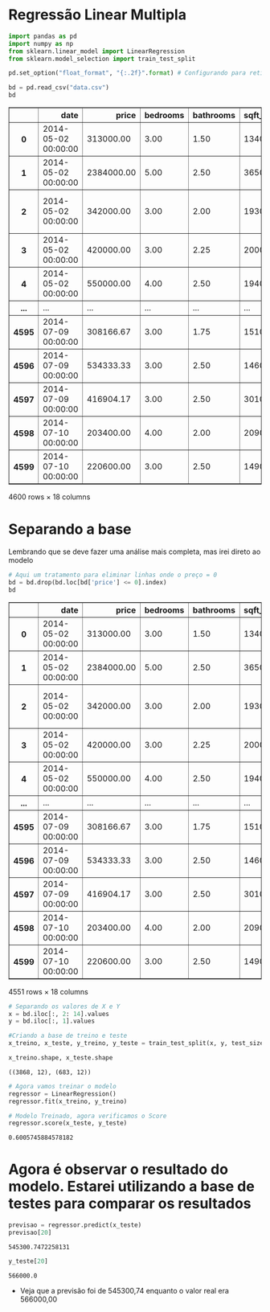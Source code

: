 # Regressão Linear Multipla

```python
import pandas as pd
import numpy as np
from sklearn.linear_model import LinearRegression
from sklearn.model_selection import train_test_split
```


```python
pd.set_option("float_format", "{:.2f}".format) # Configurando para retirar a notação cientifica

bd = pd.read_csv("data.csv")
bd
```




<table border="1" class="dataframe">
  <thead>
    <tr style="text-align: right;">
      <th></th>
      <th>date</th>
      <th>price</th>
      <th>bedrooms</th>
      <th>bathrooms</th>
      <th>sqft_living</th>
      <th>sqft_lot</th>
      <th>floors</th>
      <th>waterfront</th>
      <th>view</th>
      <th>condition</th>
      <th>sqft_above</th>
      <th>sqft_basement</th>
      <th>yr_built</th>
      <th>yr_renovated</th>
      <th>street</th>
      <th>city</th>
      <th>statezip</th>
      <th>country</th>
    </tr>
  </thead>
  <tbody>
    <tr>
      <th>0</th>
      <td>2014-05-02 00:00:00</td>
      <td>313000.00</td>
      <td>3.00</td>
      <td>1.50</td>
      <td>1340</td>
      <td>7912</td>
      <td>1.50</td>
      <td>0</td>
      <td>0</td>
      <td>3</td>
      <td>1340</td>
      <td>0</td>
      <td>1955</td>
      <td>2005</td>
      <td>18810 Densmore Ave N</td>
      <td>Shoreline</td>
      <td>WA 98133</td>
      <td>USA</td>
    </tr>
    <tr>
      <th>1</th>
      <td>2014-05-02 00:00:00</td>
      <td>2384000.00</td>
      <td>5.00</td>
      <td>2.50</td>
      <td>3650</td>
      <td>9050</td>
      <td>2.00</td>
      <td>0</td>
      <td>4</td>
      <td>5</td>
      <td>3370</td>
      <td>280</td>
      <td>1921</td>
      <td>0</td>
      <td>709 W Blaine St</td>
      <td>Seattle</td>
      <td>WA 98119</td>
      <td>USA</td>
    </tr>
    <tr>
      <th>2</th>
      <td>2014-05-02 00:00:00</td>
      <td>342000.00</td>
      <td>3.00</td>
      <td>2.00</td>
      <td>1930</td>
      <td>11947</td>
      <td>1.00</td>
      <td>0</td>
      <td>0</td>
      <td>4</td>
      <td>1930</td>
      <td>0</td>
      <td>1966</td>
      <td>0</td>
      <td>26206-26214 143rd Ave SE</td>
      <td>Kent</td>
      <td>WA 98042</td>
      <td>USA</td>
    </tr>
    <tr>
      <th>3</th>
      <td>2014-05-02 00:00:00</td>
      <td>420000.00</td>
      <td>3.00</td>
      <td>2.25</td>
      <td>2000</td>
      <td>8030</td>
      <td>1.00</td>
      <td>0</td>
      <td>0</td>
      <td>4</td>
      <td>1000</td>
      <td>1000</td>
      <td>1963</td>
      <td>0</td>
      <td>857 170th Pl NE</td>
      <td>Bellevue</td>
      <td>WA 98008</td>
      <td>USA</td>
    </tr>
    <tr>
      <th>4</th>
      <td>2014-05-02 00:00:00</td>
      <td>550000.00</td>
      <td>4.00</td>
      <td>2.50</td>
      <td>1940</td>
      <td>10500</td>
      <td>1.00</td>
      <td>0</td>
      <td>0</td>
      <td>4</td>
      <td>1140</td>
      <td>800</td>
      <td>1976</td>
      <td>1992</td>
      <td>9105 170th Ave NE</td>
      <td>Redmond</td>
      <td>WA 98052</td>
      <td>USA</td>
    </tr>
    <tr>
      <th>...</th>
      <td>...</td>
      <td>...</td>
      <td>...</td>
      <td>...</td>
      <td>...</td>
      <td>...</td>
      <td>...</td>
      <td>...</td>
      <td>...</td>
      <td>...</td>
      <td>...</td>
      <td>...</td>
      <td>...</td>
      <td>...</td>
      <td>...</td>
      <td>...</td>
      <td>...</td>
      <td>...</td>
    </tr>
    <tr>
      <th>4595</th>
      <td>2014-07-09 00:00:00</td>
      <td>308166.67</td>
      <td>3.00</td>
      <td>1.75</td>
      <td>1510</td>
      <td>6360</td>
      <td>1.00</td>
      <td>0</td>
      <td>0</td>
      <td>4</td>
      <td>1510</td>
      <td>0</td>
      <td>1954</td>
      <td>1979</td>
      <td>501 N 143rd St</td>
      <td>Seattle</td>
      <td>WA 98133</td>
      <td>USA</td>
    </tr>
    <tr>
      <th>4596</th>
      <td>2014-07-09 00:00:00</td>
      <td>534333.33</td>
      <td>3.00</td>
      <td>2.50</td>
      <td>1460</td>
      <td>7573</td>
      <td>2.00</td>
      <td>0</td>
      <td>0</td>
      <td>3</td>
      <td>1460</td>
      <td>0</td>
      <td>1983</td>
      <td>2009</td>
      <td>14855 SE 10th Pl</td>
      <td>Bellevue</td>
      <td>WA 98007</td>
      <td>USA</td>
    </tr>
    <tr>
      <th>4597</th>
      <td>2014-07-09 00:00:00</td>
      <td>416904.17</td>
      <td>3.00</td>
      <td>2.50</td>
      <td>3010</td>
      <td>7014</td>
      <td>2.00</td>
      <td>0</td>
      <td>0</td>
      <td>3</td>
      <td>3010</td>
      <td>0</td>
      <td>2009</td>
      <td>0</td>
      <td>759 Ilwaco Pl NE</td>
      <td>Renton</td>
      <td>WA 98059</td>
      <td>USA</td>
    </tr>
    <tr>
      <th>4598</th>
      <td>2014-07-10 00:00:00</td>
      <td>203400.00</td>
      <td>4.00</td>
      <td>2.00</td>
      <td>2090</td>
      <td>6630</td>
      <td>1.00</td>
      <td>0</td>
      <td>0</td>
      <td>3</td>
      <td>1070</td>
      <td>1020</td>
      <td>1974</td>
      <td>0</td>
      <td>5148 S Creston St</td>
      <td>Seattle</td>
      <td>WA 98178</td>
      <td>USA</td>
    </tr>
    <tr>
      <th>4599</th>
      <td>2014-07-10 00:00:00</td>
      <td>220600.00</td>
      <td>3.00</td>
      <td>2.50</td>
      <td>1490</td>
      <td>8102</td>
      <td>2.00</td>
      <td>0</td>
      <td>0</td>
      <td>4</td>
      <td>1490</td>
      <td>0</td>
      <td>1990</td>
      <td>0</td>
      <td>18717 SE 258th St</td>
      <td>Covington</td>
      <td>WA 98042</td>
      <td>USA</td>
    </tr>
  </tbody>
</table>
<p>4600 rows × 18 columns</p>
</div>



# Separando a base

Lembrando que se deve fazer uma análise mais completa, mas irei direto ao modelo


```python
# Aqui um tratamento para eliminar linhas onde o preço = 0
bd = bd.drop(bd.loc[bd['price'] <= 0].index)
bd
```

<table border="1" class="dataframe">
  <thead>
    <tr style="text-align: right;">
      <th></th>
      <th>date</th>
      <th>price</th>
      <th>bedrooms</th>
      <th>bathrooms</th>
      <th>sqft_living</th>
      <th>sqft_lot</th>
      <th>floors</th>
      <th>waterfront</th>
      <th>view</th>
      <th>condition</th>
      <th>sqft_above</th>
      <th>sqft_basement</th>
      <th>yr_built</th>
      <th>yr_renovated</th>
      <th>street</th>
      <th>city</th>
      <th>statezip</th>
      <th>country</th>
    </tr>
  </thead>
  <tbody>
    <tr>
      <th>0</th>
      <td>2014-05-02 00:00:00</td>
      <td>313000.00</td>
      <td>3.00</td>
      <td>1.50</td>
      <td>1340</td>
      <td>7912</td>
      <td>1.50</td>
      <td>0</td>
      <td>0</td>
      <td>3</td>
      <td>1340</td>
      <td>0</td>
      <td>1955</td>
      <td>2005</td>
      <td>18810 Densmore Ave N</td>
      <td>Shoreline</td>
      <td>WA 98133</td>
      <td>USA</td>
    </tr>
    <tr>
      <th>1</th>
      <td>2014-05-02 00:00:00</td>
      <td>2384000.00</td>
      <td>5.00</td>
      <td>2.50</td>
      <td>3650</td>
      <td>9050</td>
      <td>2.00</td>
      <td>0</td>
      <td>4</td>
      <td>5</td>
      <td>3370</td>
      <td>280</td>
      <td>1921</td>
      <td>0</td>
      <td>709 W Blaine St</td>
      <td>Seattle</td>
      <td>WA 98119</td>
      <td>USA</td>
    </tr>
    <tr>
      <th>2</th>
      <td>2014-05-02 00:00:00</td>
      <td>342000.00</td>
      <td>3.00</td>
      <td>2.00</td>
      <td>1930</td>
      <td>11947</td>
      <td>1.00</td>
      <td>0</td>
      <td>0</td>
      <td>4</td>
      <td>1930</td>
      <td>0</td>
      <td>1966</td>
      <td>0</td>
      <td>26206-26214 143rd Ave SE</td>
      <td>Kent</td>
      <td>WA 98042</td>
      <td>USA</td>
    </tr>
    <tr>
      <th>3</th>
      <td>2014-05-02 00:00:00</td>
      <td>420000.00</td>
      <td>3.00</td>
      <td>2.25</td>
      <td>2000</td>
      <td>8030</td>
      <td>1.00</td>
      <td>0</td>
      <td>0</td>
      <td>4</td>
      <td>1000</td>
      <td>1000</td>
      <td>1963</td>
      <td>0</td>
      <td>857 170th Pl NE</td>
      <td>Bellevue</td>
      <td>WA 98008</td>
      <td>USA</td>
    </tr>
    <tr>
      <th>4</th>
      <td>2014-05-02 00:00:00</td>
      <td>550000.00</td>
      <td>4.00</td>
      <td>2.50</td>
      <td>1940</td>
      <td>10500</td>
      <td>1.00</td>
      <td>0</td>
      <td>0</td>
      <td>4</td>
      <td>1140</td>
      <td>800</td>
      <td>1976</td>
      <td>1992</td>
      <td>9105 170th Ave NE</td>
      <td>Redmond</td>
      <td>WA 98052</td>
      <td>USA</td>
    </tr>
    <tr>
      <th>...</th>
      <td>...</td>
      <td>...</td>
      <td>...</td>
      <td>...</td>
      <td>...</td>
      <td>...</td>
      <td>...</td>
      <td>...</td>
      <td>...</td>
      <td>...</td>
      <td>...</td>
      <td>...</td>
      <td>...</td>
      <td>...</td>
      <td>...</td>
      <td>...</td>
      <td>...</td>
      <td>...</td>
    </tr>
    <tr>
      <th>4595</th>
      <td>2014-07-09 00:00:00</td>
      <td>308166.67</td>
      <td>3.00</td>
      <td>1.75</td>
      <td>1510</td>
      <td>6360</td>
      <td>1.00</td>
      <td>0</td>
      <td>0</td>
      <td>4</td>
      <td>1510</td>
      <td>0</td>
      <td>1954</td>
      <td>1979</td>
      <td>501 N 143rd St</td>
      <td>Seattle</td>
      <td>WA 98133</td>
      <td>USA</td>
    </tr>
    <tr>
      <th>4596</th>
      <td>2014-07-09 00:00:00</td>
      <td>534333.33</td>
      <td>3.00</td>
      <td>2.50</td>
      <td>1460</td>
      <td>7573</td>
      <td>2.00</td>
      <td>0</td>
      <td>0</td>
      <td>3</td>
      <td>1460</td>
      <td>0</td>
      <td>1983</td>
      <td>2009</td>
      <td>14855 SE 10th Pl</td>
      <td>Bellevue</td>
      <td>WA 98007</td>
      <td>USA</td>
    </tr>
    <tr>
      <th>4597</th>
      <td>2014-07-09 00:00:00</td>
      <td>416904.17</td>
      <td>3.00</td>
      <td>2.50</td>
      <td>3010</td>
      <td>7014</td>
      <td>2.00</td>
      <td>0</td>
      <td>0</td>
      <td>3</td>
      <td>3010</td>
      <td>0</td>
      <td>2009</td>
      <td>0</td>
      <td>759 Ilwaco Pl NE</td>
      <td>Renton</td>
      <td>WA 98059</td>
      <td>USA</td>
    </tr>
    <tr>
      <th>4598</th>
      <td>2014-07-10 00:00:00</td>
      <td>203400.00</td>
      <td>4.00</td>
      <td>2.00</td>
      <td>2090</td>
      <td>6630</td>
      <td>1.00</td>
      <td>0</td>
      <td>0</td>
      <td>3</td>
      <td>1070</td>
      <td>1020</td>
      <td>1974</td>
      <td>0</td>
      <td>5148 S Creston St</td>
      <td>Seattle</td>
      <td>WA 98178</td>
      <td>USA</td>
    </tr>
    <tr>
      <th>4599</th>
      <td>2014-07-10 00:00:00</td>
      <td>220600.00</td>
      <td>3.00</td>
      <td>2.50</td>
      <td>1490</td>
      <td>8102</td>
      <td>2.00</td>
      <td>0</td>
      <td>0</td>
      <td>4</td>
      <td>1490</td>
      <td>0</td>
      <td>1990</td>
      <td>0</td>
      <td>18717 SE 258th St</td>
      <td>Covington</td>
      <td>WA 98042</td>
      <td>USA</td>
    </tr>
  </tbody>
</table>
<p>4551 rows × 18 columns</p>
</div>




```python
# Separando os valores de X e Y
x = bd.iloc[:, 2: 14].values
y = bd.iloc[:, 1].values

```


```python
#Criando a base de treino e teste
x_treino, x_teste, y_treino, y_teste = train_test_split(x, y, test_size=0.15, random_state=43)

x_treino.shape, x_teste.shape
```




    ((3868, 12), (683, 12))




```python
# Agora vamos treinar o modelo
regressor = LinearRegression()
regressor.fit(x_treino, y_treino)

```


```python
# Modelo Treinado, agora verificamos o Score
regressor.score(x_teste, y_teste)
```




    0.6005745884578182



# Agora é observar o resultado do modelo. Estarei utilizando a base de testes para comparar os resultados


```python
previsao = regressor.predict(x_teste)
previsao[20]
```




    545300.7472258131




```python
y_teste[20]
```




    566000.0



* Veja que a previsão foi de 545300,74 enquanto o valor real era 566000,00

